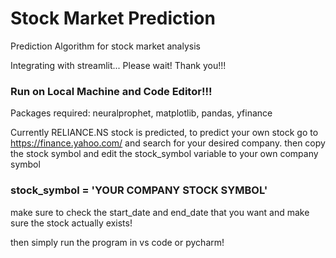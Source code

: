 # Stock Market Prediction
Prediction Algorithm for stock market analysis

Integrating with streamlit...
Please wait! Thank you!!!










### Run on Local Machine and Code Editor!!!

Packages required: neuralprophet, matplotlib, pandas, yfinance

Currently RELIANCE.NS stock is predicted, to predict your own stock go to https://finance.yahoo.com/ and search for your desired company.
then copy the stock symbol and edit the stock_symbol variable to your own company symbol

### stock_symbol = 'YOUR COMPANY STOCK SYMBOL'

make sure to check the start_date and end_date that you want and make sure the stock actually exists!

then simply run the program in vs code or pycharm!

